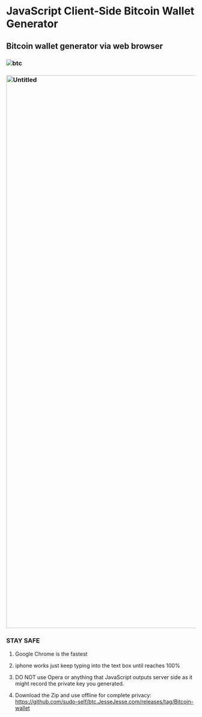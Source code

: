 # JavaScript Client-Side Bitcoin Wallet Generator

## Bitcoin wallet generator via web browser

### ![btc](https://github.com/sudo-self/btc.JesseJesse.com/assets/119916323/8ca4af56-d214-4a06-9c45-9ae61fab2b69)

### <img width="1472" alt="Untitled" src="https://github.com/sudo-self/btc.JesseJesse.com/assets/119916323/e787c223-9346-49af-9459-21346b1936c2">


### STAY SAFE

 1. Google Chrome is the fastest 

 2. iphone works just keep typing into the text box until reaches 100%

 4. DO NOT use Opera or anything that JavaScript outputs server side as it might record the private key you generated.
 
 5. Download the Zip and use offline for complete privacy: https://github.com/sudo-self/btc.JesseJesse.com/releases/tag/Bitcoin-wallet






